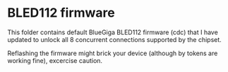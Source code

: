 # BLED112 firmware

This folder contains default BlueGiga BLED112 firmware (cdc) that I have updated to unlock all 8 concurrent connections supported by the chipset.

Reflashing the firmware might brick your device (although by tokens are working fine), excercise caution.
